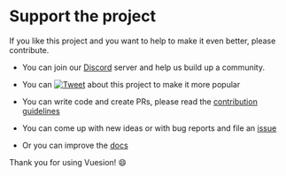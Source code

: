 # Support the project

If you like this project and you want to help to make it even better, please contribute.

- You can join our [Discord](https://discord.gg/59x5cg2) server and help us build up a community.

- You can [![Tweet](https://img.shields.io/twitter/url/http/shields.io.svg?style=social)](https://twitter.com/intent/tweet?text=I%20used%20%40vuesion1%20for%20my%20project%20and%20I%20really%20enjoyed%20it%20you%20should%20give%20it%20a%20try!&url=https://github.com/vuesion/vuesion&via=vuesion1&hashtags=vuesion,VueJS,NuxtJs,vue,nuxt)
  about this project to make it more popular

- You can write code and create PRs, please read the [contribution guidelines](https://github.com/vuesion/vuesion/blob/master/CONTRIBUTING.md)

- You can come up with new ideas or with bug reports and file an [issue](https://github.com/vuesion/vuesion/issues/new)

- Or you can improve the [docs](https://github.com/vuesion/docs)

Thank you for using Vuesion! :smile:
